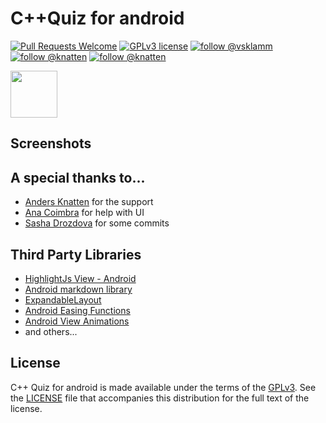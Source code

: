 C++Quiz for android
====================

[![Pull Requests Welcome](https://img.shields.io/badge/PRs-welcome-brightgreen.svg?style=flat)](http://makeapullrequest.com)
[![GPLv3 license](https://img.shields.io/badge/License-GPLv3-blue.svg)](http://perso.crans.org/besson/LICENSE.html)
[![follow @vsklamm](https://img.shields.io/twitter/follow/vsklamm.svg?style=social&label=Follow)](https://twitter.com/vsklamm)
[![follow @knatten](https://img.shields.io/twitter/follow/knatten.svg?style=social&label=Follow)](https://twitter.com/knatten)
[![follow @knatten](https://img.shields.io/twitter/follow/CppQuiz.svg?style=social&label=Follow)](https://twitter.com/CppQuiz)


<a href="https://play.google.com/store/apps/details?id=com.vsklamm.cppquiz"><img src="https://play.google.com/intl/en_us/badges/images/generic/en_badge_web_generic.png" height="75"></a>

Screenshots
-----------



A special thanks to...
----------------------

-   [Anders Knatten](https://github.com/knatten) for the support
-   [Ana Coimbra](https://github.com/anacoimbrag) for help with UI
-   [Sasha Drozdova](https://github.com/demon1999) for some commits

Third Party Libraries
---------------------

-   [HighlightJs View - Android](https://github.com/PDDStudio/highlightjs-android)
-   [Android markdown library](https://github.com/noties/Markwon)
-   [ExpandableLayout](https://github.com/cachapa/ExpandableLayout)
-   [Android Easing Functions](https://github.com/daimajia/AnimationEasingFunctions)
-   [Android View Animations](https://github.com/daimajia/AndroidViewAnimations)
-   and others...

License
-------

C++ Quiz for android is made available under the terms of the [GPLv3](http://www.gnu.org/licenses/gpl.html).
See the [LICENSE](https://github.com/vsklamm/CppQuiz/blob/master/LICENSE) file that accompanies this distribution for the full text of the license.

